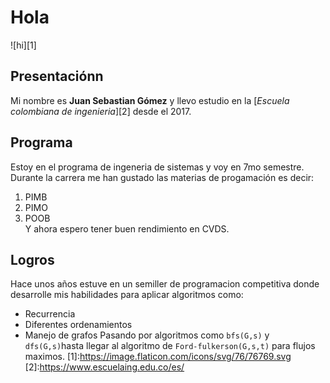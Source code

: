 # Hola 
![hi][1]
   ## Presentaciónn
Mi nombre es **Juan Sebastian Gómez** y llevo estudio en la [*Escuela colombiana de ingenieria*][2] desde el 2017.
   ## Programa
Estoy en el programa de ingeneria de sistemas y voy en 7mo semestre. Durante la carrera me han gustado las materias de progamación es decir:
   1. PIMB
   2. PIMO
   3. POOB\
Y ahora espero tener buen rendimiento en CVDS.
   ## Logros
Hace unos años estuve en un semiller de programacion competitiva donde desarrolle mis habilidades para aplicar algoritmos como:
   + Recurrencia
   + Diferentes ordenamientos
   + Manejo de grafos
Pasando por algoritmos como `bfs(G,s)` y `dfs(G,s)`hasta llegar al algoritmo de `Ford-fulkerson(G,s,t)` para flujos maximos.
[1]:https://image.flaticon.com/icons/svg/76/76769.svg
[2]:https://www.escuelaing.edu.co/es/
